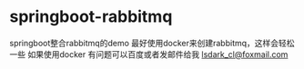 # springboot-rabbitmq
springboot整合rabbitmq的demo
最好使用docker来创建rabbitmq，这样会轻松一些
如果使用docker 有问题可以百度或者发邮件给我 lsdark_cl@foxmail.com
